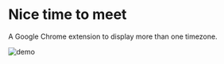 # Nice time to meet

A Google Chrome extension to display more than one timezone.

![demo](https://user-images.githubusercontent.com/64050/215558128-c7563a88-a7cf-4cea-9c0f-abd4ca63f05e.gif)
